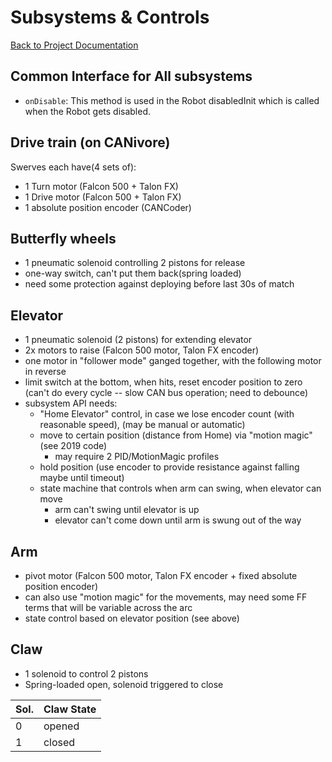 # Subsystems & Controls

[Back to Project Documentation](./)

## Common Interface for All subsystems

- `onDisable`: This method is used in the Robot disabledInit which is called when the Robot gets disabled.

## Drive train (on CANivore)

Swerves each have(4 sets of):

- 1 Turn motor (Falcon 500 + Talon FX)
- 1 Drive motor (Falcon 500 + Talon FX)
- 1 absolute position encoder (CANCoder)

## Butterfly wheels

- 1 pneumatic solenoid controlling 2 pistons for release
- one-way switch, can't put them back(spring loaded)
- need some protection against deploying before last 30s of match

## Elevator

- 1 pneumatic solenoid (2 pistons) for extending elevator
- 2x motors to raise (Falcon 500 motor, Talon FX encoder)
- one motor in "follower mode" ganged together, with the following motor in reverse
- limit switch at the bottom, when hits, reset encoder position to zero (can't do every cycle -- slow CAN bus operation; need to debounce)
- subsystem API needs:
  - "Home Elevator" control, in case we lose encoder count (with reasonable speed), (may be manual or automatic)
  - move to certain position (distance from Home) via "motion magic" (see 2019 code)
    - may require 2 PID/MotionMagic profiles
  - hold position (use encoder to provide resistance against falling maybe until timeout)
  - state machine that controls when arm can swing, when elevator can move
    - arm can't swing until elevator is up
    - elevator can't come down until arm is swung out of the way

## Arm

- pivot motor (Falcon 500 motor, Talon FX encoder + fixed absolute position encoder)
- can also use "motion magic" for the movements, may need some FF terms that will be variable across the arc
- state control based on elevator position (see above)

## Claw

- 1 solenoid to control 2 pistons
- Spring-loaded open, solenoid triggered to close

| Sol. | Claw State |
|------|------------|
|    0 | opened     |
|    1 | closed     |
